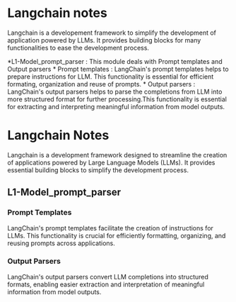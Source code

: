 # Langchain notes 
  
  
  Langchain is a developement framework to simplify the development of application powered by LLMs. It provides building blocks for many functionalities to ease the development process.
  
  *L1-Model_prompt_parser : 
    This module deals with Prompt templates and Output parsers
    * Prompt templates : LangChain's prompt templates helps to prepare instructions for LLM. This functionality is essential for efficient formating, organization and reuse of prompts. 
    * Output parsers   : LangChain's output parsers helps to parse the completions from LLM into more structured format for further processing.This functionality is essential for extracting and interpreting meaningful information from model outputs.
<html>

<head>
    <meta charset="UTF-8">
    <title>Langchain Notes</title>
</head>

<body>

<h1>Langchain Notes</h1>

<p>Langchain is a development framework designed to streamline the creation of applications powered by Large Language Models (LLMs). It provides essential building blocks to simplify the development process.</p>

<h2>L1-Model_prompt_parser</h2>
<h3>Prompt Templates</h3>

  <p>LangChain's prompt templates facilitate the creation of instructions for LLMs. This functionality is crucial for efficiently formatting, organizing, and reusing prompts across applications.</p>

  <h3>Output Parsers</h3>

  <p>LangChain's output parsers convert LLM completions into structured formats, enabling easier extraction and interpretation of meaningful information from model outputs.</p>

</body>

</html>
